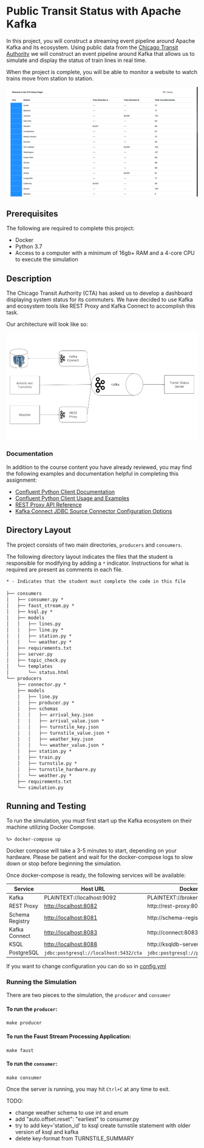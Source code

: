 # Public Transit Status with Apache Kafka

In this project, you will construct a streaming event pipeline around Apache Kafka and its ecosystem. Using public data from the [Chicago Transit Authority](https://www.transitchicago.com/data/) we will construct an event pipeline around Kafka that allows us to simulate and display the status of train lines in real time.

When the project is complete, you will be able to monitor a website to watch trains move from station to station.

![Final User Interface](images/ui.png)


## Prerequisites

The following are required to complete this project:

* Docker
* Python 3.7
* Access to a computer with a minimum of 16gb+ RAM and a 4-core CPU to execute the simulation

## Description

The Chicago Transit Authority (CTA) has asked us to develop a dashboard displaying system status for its commuters. We have decided to use Kafka and ecosystem tools like REST Proxy and Kafka Connect to accomplish this task.

Our architecture will look like so:

![Project Architecture](images/diagram.png)


### Documentation
In addition to the course content you have already reviewed, you may find the following examples and documentation helpful in completing this assignment:

* [Confluent Python Client Documentation](https://docs.confluent.io/current/clients/confluent-kafka-python/#)
* [Confluent Python Client Usage and Examples](https://github.com/confluentinc/confluent-kafka-python#usage)
* [REST Proxy API Reference](https://docs.confluent.io/current/kafka-rest/api.html#post--topics-(string-topic_name))
* [Kafka Connect JDBC Source Connector Configuration Options](https://docs.confluent.io/current/connect/kafka-connect-jdbc/source-connector/source_config_options.html)

## Directory Layout
The project consists of two main directories, `producers` and `consumers`.

The following directory layout indicates the files that the student is responsible for modifying by adding a `*` indicator. Instructions for what is required are present as comments in each file.

```
* - Indicates that the student must complete the code in this file

├── consumers
│   ├── consumer.py *
│   ├── faust_stream.py *
│   ├── ksql.py *
│   ├── models
│   │   ├── lines.py
│   │   ├── line.py *
│   │   ├── station.py *
│   │   └── weather.py *
│   ├── requirements.txt
│   ├── server.py
│   ├── topic_check.py
│   └── templates
│       └── status.html
└── producers
    ├── connector.py *
    ├── models
    │   ├── line.py
    │   ├── producer.py *
    │   ├── schemas
    │   │   ├── arrival_key.json
    │   │   ├── arrival_value.json *
    │   │   ├── turnstile_key.json
    │   │   ├── turnstile_value.json *
    │   │   ├── weather_key.json
    │   │   └── weather_value.json *
    │   ├── station.py *
    │   ├── train.py
    │   ├── turnstile.py *
    │   ├── turnstile_hardware.py
    │   └── weather.py *
    ├── requirements.txt
    └── simulation.py
```

## Running and Testing

To run the simulation, you must first start up the Kafka ecosystem on their machine utilizing Docker Compose.

```%> docker-compose up```

Docker compose will take a 3-5 minutes to start, depending on your hardware. Please be patient and wait for the docker-compose logs to slow down or stop before beginning the simulation.

Once docker-compose is ready, the following services will be available:

| Service                    | Host URL                                         | Docker URL                                           | Username | Password |
|----------------------------|--------------------------------------------------|------------------------------------------------------| --- | --- |
| Kafka                      | PLAINTEXT://localhost:9092                       | PLAINTEXT://broker:29092                             |
| REST Proxy                 | [http://localhost:8082](http://localhost:8082/)  | http://rest-proxy:8082/                              |
| Schema Registry            | [http://localhost:8081](http://localhost:8081/ ) | http://schema-registry:8081/                         |
| Kafka Connect              | [http://localhost:8083](http://localhost:8083)   | http://connect:8083                                  |
| KSQL                       | [http://localhost:8088](http://localhost:8088)   | http://ksqldb-server:8088                            |
| PostgreSQL                 | `jdbc:postgresql://localhost:5432/cta`           | `jdbc:postgresql://postgres:5432/cta`                | `cta_admin` | `chicago` |

If you want to change configuration you can do so in [config.yml](config.yml)

### Running the Simulation

There are two pieces to the simulation, the `producer` and `consumer`

#### To run the `producer`:

`make producer`

#### To run the Faust Stream Processing Application:
`make faust`

#### To run the `consumer`:
`make consumer`

Once the server is running, you may hit `Ctrl+C` at any time to exit.

TODO:
 - change weather schema to use int and enum
- add "auto.offset.reset": "earliest" to consumer.py
- try to add key='station_id' to ksql create turnstile statement with older version of ksql and kafka
- delete key-format from TURNSTILE_SUMMARY 
